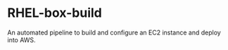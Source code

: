 # RHEL-box-build
An automated pipeline to build and configure an EC2 instance and deploy into AWS. 
